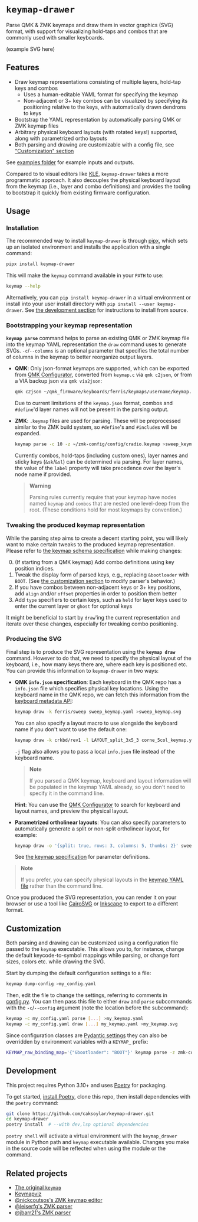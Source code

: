 # `keymap-drawer`

Parse QMK & ZMK keymaps and draw them in vector graphics (SVG) format, with support for visualizing hold-taps and combos that are commonly used with smaller keyboards.

(example SVG here)

## Features

- Draw keymap representations consisting of multiple layers, hold-tap keys and combos
  - Uses a human-editable YAML format for specifying the keymap
  - Non-adjacent or 3+ key combos can be visualized by specifying its positioning relative to the keys, with automatically drawn dendrons to keys
- Bootstrap the YAML representation by automatically parsing QMK or ZMK keymap files
- Arbitrary physical keyboard layouts (with rotated keys!) supported, along with parametrized ortho layouts
- Both parsing and drawing are customizable with a config file, see ["Customization" section](#customization)

See [examples folder](examples/) for example inputs and outputs.

Compared to to visual editors like [KLE](http://www.keyboard-layout-editor.com/), `keymap-drawer` takes a more programmatic approach.
It also decouples the physical keyboard layout from the keymap (i.e., layer and combo definitions) and provides the tooling to bootstrap it quickly from existing firmware configuration.

## Usage

### Installation

The recommended way to install `keymap-drawer` is through [pipx](https://pypa.github.io/pipx/), which sets up an isolated environment and installs the application with a single command:

```sh
pipx install keymap-drawer
```

This will make the `keymap` command available in your `PATH` to use:

```sh
keymap --help
```

Alternatively, you can `pip install keymap-drawer` in a virtual environment or install into your user install directory with `pip install --user keymap-drawer`.
See [the development section](#development) for instructions to install from source.

### Bootstrapping your keymap representation

**`keymap parse`** command helps to parse an existing QMK or ZMK keymap file into the keymap YAML representation the `draw` command uses to generate SVGs.
`-c`/`--columns` is an optional parameter that specifies the total number of columns in the keymap to better reorganize output layers.

- **QMK**: Only json-format keymaps are supported, which can be exported from [QMK Configurator](https://config.qmk.fm/), converted from `keymap.c` via `qmk c2json`, or from a VIA backup json via `qmk via2json`:

  ```sh
  qmk c2json ~/qmk_firmware/keyboards/ferris/keymaps/username/keymap.c | keymap parse -c 10 -q - >sweep_keymap.yaml
  ```

  Due to current limitations of the `keymap.json` format, combos and `#define`'d layer names will not be present in the parsing output.

- **ZMK**: `.keymap` files are used for parsing. These will be preprocessed similar to the ZMK build system, so `#define`'s and `#include`s will be expanded.

  ```sh
  keymap parse -c 10 -z ~/zmk-config/config/cradio.keymap >sweep_keymap.yaml
  ```

  Currently combos, hold-taps (including custom ones), layer names and sticky keys (`&sk`/`&sl`) can be determined via parsing.
  For layer names, the value of the `label` property will take precedence over the layer's node name if provided.

  > **Warning**
  >
  > Parsing rules currently require that your keymap have nodes named `keymap` and `combos` that are nested one level-deep from the root.
  > (These conditions hold for most keymaps by convention.)

### Tweaking the produced keymap representation

While the parsing step aims to create a decent starting point, you will likely want to make certain tweaks to the produced keymap representation.
Please refer to [the keymap schema specification](KEYMAP_SPEC.md) while making changes:

0. (If starting from a QMK keymap) Add combo definitions using key position indices.
1. Tweak the display form of parsed keys, e.g., replacing `&bootloader` with `BOOT`. (See [the customization section](#customization) to modify parser's behavior.)
2. If you have combos between non-adjacent keys or 3+ key positions, add `align` and/or `offset` properties in order to position them better
3. Add `type` specifiers to certain keys, such as `held` for layer keys used to enter the current layer or `ghost` for optional keys

It might be beneficial to start by `draw`'ing the current representation and iterate over these changes, especially for tweaking combo positioning.

### Producing the SVG

Final step is to produce the SVG representation using the **`keymap draw`** command.
However to do that, we need to specify the physical layout of the keyboard, i.e., how many keys there are, where each key is positioned etc.
You can provide this information to `keymap-drawer` in two ways:

- **QMK `info.json` specification**: Each keyboard in the QMK repo has a `info.json` file which specifies physical key locations.
  Using the keyboard name in the QMK repo, we can fetch this information from the [keyboard metadata API](https://docs.qmk.fm/#/configurator_architecture?id=keyboard-metadata):

  ```sh
  keymap draw -k ferris/sweep sweep_keymap.yaml >sweep_keymap.svg
  ```

  You can also specify a layout macro to use alongside the keyboard name if you don't want to use the default one:

  ```sh
  keymap draw -k crkbd/rev1 -l LAYOUT_split_3x5_3 corne_5col_keymap.yaml >corne_5col_keymap.svg
  ```

  `-j` flag also allows you to pass a local `info.json` file instead of the keyboard name.

  > **Note**
  >
  > If you parsed a QMK keymap, keyboard and layout information will be populated in the keymap YAML already, so you don't need to specify it in the command line.

  **Hint**: You can use the [QMK Configurator](https://config.qmk.fm/) to search for keyboard and layout names, and preview the physical layout.

- **Parametrized ortholinear layouts**: You can also specify parameters to automatically generate a split or non-split ortholinear layout, for example:

  ```sh
  keymap draw -o '{split: true, rows: 3, columns: 5, thumbs: 2}' sweep_keymap.yaml >sweep_keymap.ortho.svg
  ```

  See [the keymap specification](KEYMAP_SPEC.md) for parameter definitions.

> **Note**
>
> If you prefer, you can specify physical layouts in the [keymap YAML file](KEYMAP_SPEC.md) rather than the command line.

Once you produced the SVG representation, you can render it on your browser or use a tool like [CairoSVG](https://cairosvg.org/) or [Inkscape](https://inkscape.org/) to export to a different format.

## Customization

Both parsing and drawing can be customized using a configuration file passed to the `keymap` executable.
This allows you to, for instance, change the default keycode-to-symbol mappings while parsing, or change font sizes, colors etc. while drawing the SVG.

Start by dumping the default configuration settings to a file:

```sh
keymap dump-config >my_config.yaml
```

Then, edit the file to change the settings, referring to comments in [config.py](keymap_drawer/config.py).
You can then pass this file to either `draw` and `parse` subcommands with the `-c`/`--config` argument (note the location before the subcommand):

```sh
keymap -c my_config.yaml parse [...] >my_keymap.yaml
keymap -c my_config.yaml draw [...] my_keymap.yaml >my_keymap.svg
```

Since configuration classes are [Pydantic settings](https://docs.pydantic.dev/usage/settings/) they can also be overridden by environment variables with a `KEYMAP_` prefix:

```sh
KEYMAP_raw_binding_map='{"&bootloader": "BOOT"}' keymap parse -z zmk-config/config/cradio.keymap >cradio.yaml
```

## Development

This project requires Python 3.10+ and uses [Poetry](https://python-poetry.org/) for packaging.

To get started, [install Poetry](https://python-poetry.org/docs/#installation), clone this repo, then install dependencies with the `poetry` command:

```sh
git clone https://github.com/caksoylar/keymap-drawer.git
cd keymap-drawer
poetry install  # --with dev,lsp optional dependencies
```

`poetry shell` will activate a virtual environment with the `keymap_drawer` module in Python path and `keymap` executable available.
Changes you make in the source code will be reflected when using the module or the command.

## Related projects

- [The original `keymap`](https://github.com/callum-oakley/keymap/)
- [Keymapviz](https://github.com/yskoht/keymapviz)
- [@nickcoutsos's ZMK keymap editor](https://github.com/nickcoutsos/keymap-editor)
- [@leiserfg's ZMK parser](https://github.com/leiserfg/zmk-config/tree/master/parser)
- [@jbarr21's ZMK parser](https://github.com/jbarr21/zmk-config/tree/main/parser)

